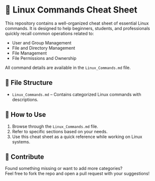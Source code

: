 # 🐧 Linux Commands Cheat Sheet

This repository contains a well-organized cheat sheet of essential Linux commands. It is designed to help beginners, students, and professionals quickly recall common operations related to:

- User and Group Management  
- File and Directory Management  
- File Management  
- File Permissions and Ownership  

All command details are available in the `Linux_Commands.md` file.

## 📂 File Structure

- `Linux_Commands.md` – Contains categorized Linux commands with descriptions.

## 🚀 How to Use

1. Browse through the `Linux_Commands.md` file.
2. Refer to specific sections based on your needs.
3. Use this cheat sheet as a quick reference while working on Linux systems.

## 🤝 Contribute

Found something missing or want to add more categories?  
Feel free to fork the repo and open a pull request with your suggestions!

